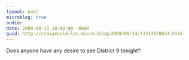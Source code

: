```yaml
---
layout: post
microblog: true
audio: 
date: 2009-08-13 18:00:00 -0600
guid: http://craigmcclellan.micro.blog/2009/08/14/t3314978634.html
---
```

Does anyone have any desire to see District 9 tonight?
